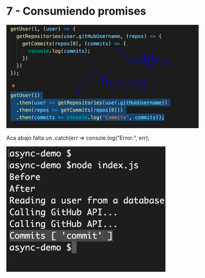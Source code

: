 # 7 - Consumiendo promises



![](../../../.gitbook/assets/imagen%20%28153%29.png)

Aca abajo falta un .catch\(err =&gt; console.log\("Error:", err\);

![](../../../.gitbook/assets/imagen%20%28236%29.png)



